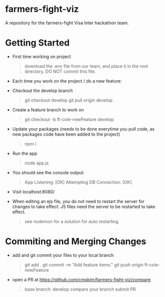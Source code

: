 # farmers-fight-viz
A repository for the farmers-fight Visa Inter hackathon team.

# Getting Started
- First time working on project
  > download the .env file from our team, and place it in the root directory. DO NOT commit this file.

- Each time you work on the project / do a new feature: 
- Checkout the develop branch
  > git checkout develop
  > git pull origin develop
  
- Create a feature branch to work on
  > git checkout -b ft-cole-newFeature develop
  
- Update your packages (needs to be done everytime you pull code, as new packages code have been added to the project)
  > npm i

- Run the app
  > node app.js
  
- You should see the console output:
  > App Listening: [OK]
  > Attempting DB Connection: [OK]

  
- Visit localhost:8080/

- When editing an ejs file, you do not need to restart the server for changes to take effect. JS files need the server to be restarted to take effect.
  > see nodemon for a solution for auto restarting

# Commiting and Merging Changes
- add and git commit your files to your local branch
  > git add .
  > git commit -m "Add feature items."
  > git push origin ft-cole-newFeature
- open a PR at https://github.com/cmskim/farmers-fight-viz/compare  
  > base branch: develop
  > compare your branch
  > submit PR
